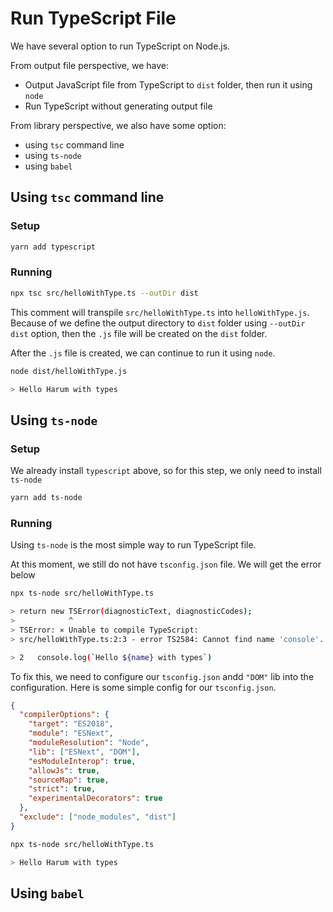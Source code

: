 # Run TypeScript File

We have several option to run TypeScript on Node.js.

From output file perspective, we have:
-  Output JavaScript file from TypeScript to `dist` folder, then run it using `node`
-  Run TypeScript without generating output file


From library perspective, we also have some option:
-  using `tsc` command line
-  using `ts-node`
-  using `babel`

## Using `tsc` command line
### Setup
```bash
yarn add typescript
```
### Running
```bash
npx tsc src/helloWithType.ts --outDir dist
```

This comment will transpile `src/helloWithType.ts` into `helloWithType.js`. Because of we define the output directory to `dist` folder using `--outDir dist` option, then the `.js` file will be created on the `dist` folder.

After the `.js` file is created, we can continue to run it using `node`.
```bash
node dist/helloWithType.js

> Hello Harum with types
```

## Using `ts-node`
### Setup
We already install `typescript` above, so for this step, we only need to install `ts-node`
```bash
yarn add ts-node
```
### Running
Using `ts-node` is the most simple way to run TypeScript file.

At this moment, we still do not have `tsconfig.json` file. We will get the error below
```bash
npx ts-node src/helloWithType.ts

> return new TSError(diagnosticText, diagnosticCodes);
>            ^
> TSError: ⨯ Unable to compile TypeScript:
> src/helloWithType.ts:2:3 - error TS2584: Cannot find name 'console'. Do you need to change your target library? Try changing the 'lib' compiler option to include 'dom'.

> 2   console.log(`Hello ${name} with types`)
```

To fix this, we need to configure our `tsconfig.json` andd `"DOM"` lib into the configuration. Here is some simple config for our `tsconfig.json`.

```json
{
  "compilerOptions": {
    "target": "ES2018",
    "module": "ESNext",
    "moduleResolution": "Node",
    "lib": ["ESNext", "DOM"],
    "esModuleInterop": true,
    "allowJs": true,
    "sourceMap": true,
    "strict": true,
    "experimentalDecorators": true
  },
  "exclude": ["node_modules", "dist"]
}

```

```bash
npx ts-node src/helloWithType.ts

> Hello Harum with types
```

## Using `babel`
